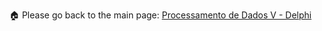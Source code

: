 🏠 Please go back to the main page: <a href="https://github.com/fermyno/postsecondary-technical-information-technology/blob/main/proc-dados-v-delphi/">Processamento de Dados V - Delphi</a>
